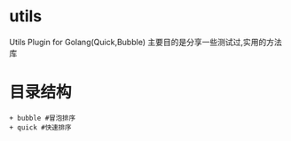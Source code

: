 # utils
Utils Plugin for Golang(Quick,Bubble)
主要目的是分享一些测试过,实用的方法库
# 目录结构
    + bubble #冒泡排序
    + quick #快速排序